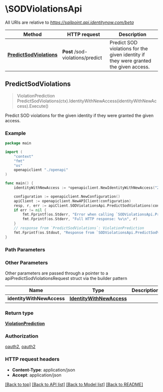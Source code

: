 # \SODViolationsApi

All URIs are relative to *https://sailpoint.api.identitynow.com/beta*

Method | HTTP request | Description
------------- | ------------- | -------------
[**PredictSodViolations**](SODViolationsApi.md#PredictSodViolations) | **Post** /sod-violations/predict | Predict SOD violations for the given identity if they were granted the given access.



## PredictSodViolations

> ViolationPrediction PredictSodViolations(ctx).IdentityWithNewAccess(identityWithNewAccess).Execute()

Predict SOD violations for the given identity if they were granted the given access.



### Example

```go
package main

import (
    "context"
    "fmt"
    "os"
    openapiclient "./openapi"
)

func main() {
    identityWithNewAccess := *openapiclient.NewIdentityWithNewAccess("2c91808568c529c60168cca6f90c1313", []openapiclient.IdentityWithNewAccessAccessRefsInner{*openapiclient.NewIdentityWithNewAccessAccessRefsInner()}) // IdentityWithNewAccess | 

    configuration := openapiclient.NewConfiguration()
    apiClient := openapiclient.NewAPIClient(configuration)
    resp, r, err := apiClient.SODViolationsApi.PredictSodViolations(context.Background()).IdentityWithNewAccess(identityWithNewAccess).Execute()
    if err != nil {
        fmt.Fprintf(os.Stderr, "Error when calling `SODViolationsApi.PredictSodViolations``: %v\n", err)
        fmt.Fprintf(os.Stderr, "Full HTTP response: %v\n", r)
    }
    // response from `PredictSodViolations`: ViolationPrediction
    fmt.Fprintf(os.Stdout, "Response from `SODViolationsApi.PredictSodViolations`: %v\n", resp)
}
```

### Path Parameters



### Other Parameters

Other parameters are passed through a pointer to a apiPredictSodViolationsRequest struct via the builder pattern


Name | Type | Description  | Notes
------------- | ------------- | ------------- | -------------
 **identityWithNewAccess** | [**IdentityWithNewAccess**](IdentityWithNewAccess.md) |  | 

### Return type

[**ViolationPrediction**](ViolationPrediction.md)

### Authorization

[oauth2](../README.md#oauth2), [oauth2](../README.md#oauth2)

### HTTP request headers

- **Content-Type**: application/json
- **Accept**: application/json

[[Back to top]](#) [[Back to API list]](../README.md#documentation-for-api-endpoints)
[[Back to Model list]](../README.md#documentation-for-models)
[[Back to README]](../README.md)

